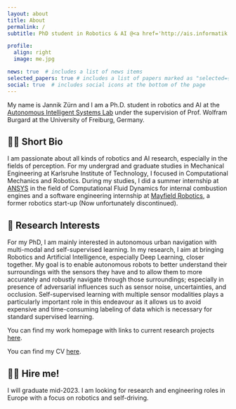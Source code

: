 ```yaml
---
layout: about
title: About
permalink: /
subtitle: PhD student in Robotics & AI @<a href='http://ais.informatik.uni-freiburg.de'>Autonomous Intelligent Systems</a>.

profile:
  align: right
  image: me.jpg

news: true  # includes a list of news items
selected_papers: true # includes a list of papers marked as "selected={true}"
social: true  # includes social icons at the bottom of the page
---
```


My name is Jannik Zürn and I am a Ph.D. student in robotics and AI at the [Autonomous Intelligent Systems Lab](https://ais.informatik.uni-freiburg.de) under the supervision of Prof. Wolfram Burgard at the University of Freiburg, Germany.


## 👨‍🎓 Short Bio

I am passionate about all kinds of robotics and AI research, especially in the fields of perception. For my undergrad and graduate studies in Mechanical Engineering at Karlsruhe Institute of Technology, I focused in Computational Mechanics and Robotics. During my studies, I did a summer internship at [ANSYS](https://www.ansys.com/) in the field of Computational Fluid Dynamics for internal combustion engines and a software engineering internship at [Mayfield Robotics](https://www.growplatform.com/stories/mayfield-robotics/), a former robotics start-up (Now unfortunately discontinued).


## 🔬 Research Interests


For my PhD, I am mainly interested in autonomous urban navigation with multi-modal and self-supervised learning. In my research, I aim at bringing Robotics and Artificial Intelligence, especially Deep Learning, closer together. My goal is to enable autonomous robots to better understand their surroundings with the sensors they have and to allow them to more accurately and robustly navigate through those surroundings; especially in presence of adversarial influences such as sensor noise, uncertainties, and occlusion. Self-supervised learning with multiple sensor modalities plays a particularly important role in this endeavour as it allows us to avoid expensive and time-consuming labeling of data which is necessary for standard supervised learning.



You can find my work homepage with links to current research projects [here](http://www2.informatik.uni-freiburg.de/~zuern/).

You can find my CV [here](/assets/pdf/CV_JannikZuern.pdf).



## 🧗🏻 Hire me!

I will graduate mid-2023. I am looking for research and engineering roles in Europe with a focus on robotics and self-driving.